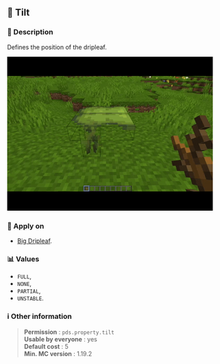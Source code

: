 ## :arrows_counterclockwise: Tilt

### :memo: Description
Defines the position of the dripleaf.

![Demo of tilt property](../../assets/properties/tilt.gif ':size=90%')


### :dart: Apply on
- [Big Dripleaf](https://minecraft.wiki/w/Big_Dripleaf).

### :bar_chart: Values
- ``FULL``,
- ``NONE``,
- ``PARTIAL``,
- ``UNSTABLE``.

### :information_source: Other information

> **Permission** : ``pds.property.tilt``<br>
> **Usable by everyone** : yes<br>
>  **Default cost** : 5<br>
>  **Min. MC version** : 1.19.2
